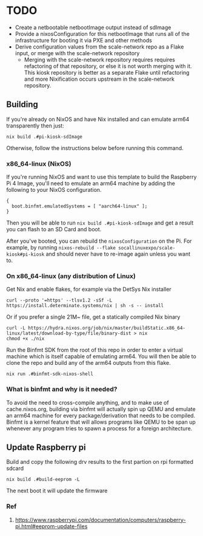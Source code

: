 # TODO

- Create a netbootable netbootImage output instead of sdImage
- Provide a nixosConfiguration for this netbootImage that runs all of the infrastructure for booting it via PXE and other methods
- Derive configuration values from the scale-network repo as a Flake input, or
  merge with the scale-network repository
  - Merging with the scale-network repository requires requires refactoring of that
  repository, or else it is not worth merging with it. This kiosk repository is better as a separate Flake until refactoring and more Nixification occurs upstream in the scale-network repository.

## Building

If you're already on NixOS and have Nix installed and can emulate arm64 transparently then just:

`nix build .#pi-kiosk-sdImage`

Otherwise, follow the instructions below before running this command.

### x86_64-linux (NixOS)

If you're running NixOS and want to use this template to build the Raspberry Pi
4 Image, you'll need to emulate an arm64 machine by adding the following to your
NixOS configuration.

```
{
  boot.binfmt.emulatedSystems = [ "aarch64-linux" ];
}
```

Then you will be able to run `nix build .#pi-kiosk-sdImage` and get a result
you can flash to an SD Card and boot.

After you've booted, you can rebuild the `nixosConfiguration` on
the Pi. For example, by running `nixos-rebuild --flake
socallinuxexpo/scale-kiosk#pi-kiosk` and should never have to re-image again unless you want to.

### On x86_64-linux (any distribution of Linux)

Get Nix and enable flakes, for example via the DetSys Nix installer

```
curl --proto '=https' --tlsv1.2 -sSf -L https://install.determinate.systems/nix | sh -s -- install
```

Or if you prefer a single 21M~ file, get a statically compiled Nix binary

```
curl -L https://hydra.nixos.org/job/nix/master/buildStatic.x86_64-linux/latest/download-by-type/file/binary-dist > nix
chmod +x ./nix
```

Run the Binfmt SDK from the root of this repo in order to enter a virtual
machine which is itself capable of emulating arm64. You will then be able to
clone the repo and build any of the arm64 outputs from this flake.

`nix run .#binfmt-sdk-nixos-shell`

### What is binfmt and why is it needed?

To avoid the need to cross-compile anything, and to make use of
cache.nixos.org, building via binfmt will actually spin up QEMU and emulate an
arm64 machine for every package/derivation that needs to be compiled. Binfmt is
a kernel feature that will allows programs like QEMU to be span up whenever any
program tries to spawn a process for a foreign architecture.

## Update Raspberry pi

Build and copy the following drv results to the first partion on rpi formatted sdcard

```
nix build .#build-eeprom -L
```

The next boot it will update the firmware

### Ref

1. https://www.raspberrypi.com/documentation/computers/raspberry-pi.html#eeprom-update-files

###
